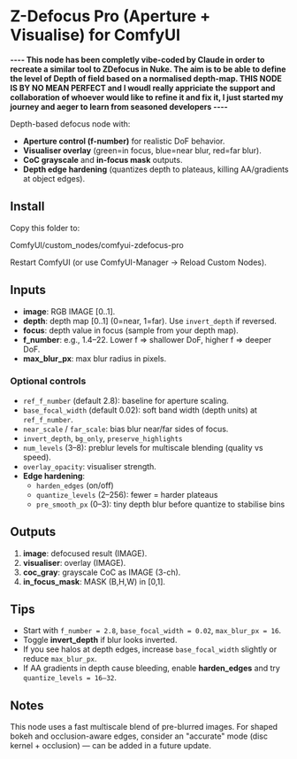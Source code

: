 # Z-Defocus Pro (Aperture + Visualise) for ComfyUI

**---- This node has been completly vibe-coded by Claude in order to recreate a similar tool 
     to ZDefocus in Nuke. The aim is to be able to define the level of Depth of field based on 
     a normalised depth-map. THIS NODE IS BY NO MEAN PERFECT and I woudl really appriciate the 
     support and collaboration of whoever would like to refine it and fix it, I just started my
     journey and aeger to learn from seasoned developers ----**

Depth-based defocus node with:
- **Aperture control (f-number)** for realistic DoF behavior.
- **Visualiser overlay** (green=in focus, blue=near blur, red=far blur).
- **CoC grayscale** and **in-focus mask** outputs.
- **Depth edge hardening** (quantizes depth to plateaus, killing AA/gradients at object edges).

## Install

Copy this folder to:

ComfyUI/custom_nodes/comfyui-zdefocus-pro

Restart ComfyUI (or use ComfyUI-Manager → Reload Custom Nodes).

## Inputs

- **image**: RGB IMAGE [0..1].
- **depth**: depth map [0..1] (0=near, 1=far). Use `invert_depth` if reversed.
- **focus**: depth value in focus (sample from your depth map).
- **f_number**: e.g., 1.4–22. Lower f ⇒ shallower DoF, higher f ⇒ deeper DoF.
- **max_blur_px**: max blur radius in pixels.

### Optional controls
- `ref_f_number` (default 2.8): baseline for aperture scaling.
- `base_focal_width` (default 0.02): soft band width (depth units) at `ref_f_number`.
- `near_scale` / `far_scale`: bias blur near/far sides of focus.
- `invert_depth`, `bg_only`, `preserve_highlights`
- `num_levels` (3–8): preblur levels for multiscale blending (quality vs speed).
- `overlay_opacity`: visualiser strength.
- **Edge hardening**:
  - `harden_edges` (on/off)
  - `quantize_levels` (2–256): fewer = harder plateaus
  - `pre_smooth_px` (0–3): tiny depth blur before quantize to stabilise bins

## Outputs

1. **image**: defocused result (IMAGE).
2. **visualiser**: overlay (IMAGE).
3. **coc_gray**: grayscale CoC as IMAGE (3-ch).
4. **in_focus_mask**: MASK (B,H,W) in [0,1].

## Tips

- Start with `f_number = 2.8`, `base_focal_width = 0.02`, `max_blur_px = 16`.
- Toggle **invert_depth** if blur looks inverted.
- If you see halos at depth edges, increase `base_focal_width` slightly or reduce `max_blur_px`.
- If AA gradients in depth cause bleeding, enable **harden_edges** and try `quantize_levels = 16–32`.

## Notes

This node uses a fast multiscale blend of pre-blurred images.
For shaped bokeh and occlusion-aware edges, consider an "accurate" mode (disc kernel + occlusion)
— can be added in a future update.
